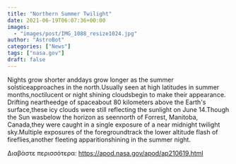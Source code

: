 ```yaml
---
title: "Northern Summer Twilight"
date: 2021-06-19T06:07:36+00:00
images:
  - "images/post/IMG_1088_resize1024.jpg"
author: "AstroBot"
categories: ["News"]
tags: ["nasa.gov"]
draft: false
---
```


Nights grow shorter anddays grow longer as the summer solsticeapproaches in the north.Usually seen at high latitudes in summer months,noctilucent or night shining cloudsbegin to make their appearance.  Drifting neartheedge of spaceabout 80 kilometers above the Earth's surface,these icy clouds were still reflecting the sunlight on June 14.Though the Sun wasbelow the horizon as seennorth of Forrest, Manitoba, Canada,they were caught in a single exposure of a near midnight twilight sky.Multiple exposures of the foregroundtrack the lower altitude flash of fireflies,another fleeting apparitionshining in the summer night.

Διαβάστε περισσότερα: https://apod.nasa.gov/apod/ap210619.html
